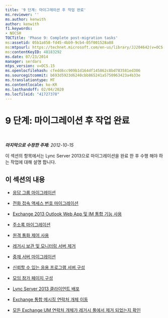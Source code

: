 ```yaml
---
title: '9 단계: 마이그레이션 후 작업 완료'
ms.reviewer: ''
ms.author: kenwith
author: kenwith
f1.keywords:
- NOCSH
TOCTitle: 'Phase 9: Complete post-migration tasks'
ms:assetid: 05b1a858-fd45-4bb9-9cb4-05f001528a88
ms:mtpsurl: https://technet.microsoft.com/en-us/library/JJ204642(v=OCS.15)
ms:contentKeyID: 48183292
ms.date: 07/23/2014
manager: serdars
mtps_version: v=OCS.15
ms.openlocfilehash: cfedd6cc909b1d164df145862c8bd783581ed306
ms.sourcegitcommit: b693d5923d6240cbb865241a5750963423a4b33e
ms.translationtype: MT
ms.contentlocale: ko-KR
ms.lasthandoff: 02/04/2020
ms.locfileid: "41727378"
---
```

<div data-xmlns="http://www.w3.org/1999/xhtml">

<div class="topic" data-xmlns="http://www.w3.org/1999/xhtml" data-msxsl="urn:schemas-microsoft-com:xslt" data-cs="http://msdn.microsoft.com/en-us/">

<div data-asp="http://msdn2.microsoft.com/asp">

# <a name="phase-9-complete-post-migration-tasks"></a>9 단계: 마이그레이션 후 작업 완료

</div>

<div id="mainSection">

<div id="mainBody">

<span> </span>

_**마지막으로 수정한 주제:** 2012-10-15_

이 섹션의 항목에서는 Lync Server 2013으로 마이그레이션을 완료 한 후 수행 해야 하는 작업에 대해 설명 합니다.

<div>

## <a name="in-this-section"></a>이 섹션의 내용

  - [응답 그룹 마이그레이션](migrate-response-groups_1.md)

  - [전화 접속 액세스 번호 마이그레이션](migrate-dial-in-access-numbers_1.md)

  - [Exchange 2013 Outlook Web App 및 IM 통합 기능 사용](enable-exchange-2013-outlook-web-app-and-im-integration.md)

  - [주소록 마이그레이션](migrate-address-book_1.md)

  - [원격 통화 제어 사용](enable-remote-call-control.md)

  - [레거시 보관 및 모니터링 서버 제거](remove-legacy-archiving-and-monitoring-servers_1.md)

  - [중재 서버 마이그레이션](migrate-mediation-server.md)

  - [신뢰할 수 있는 응용 프로그램 서버 구성](configure-trusted-application-servers_1.md)

  - [모임 참가 페이지 구성](configure-the-meeting-join-page_1.md)

  - [Lync Server 2013 클라이언트 배포](deploy-lync-server-2013-clients_1.md)

  - [Exchange 통합 메시징 연락처 개체 이동](move-exchange-unified-messaging-contact-objects.md)

  - [모든 Exchange UM 연락처 개체가 레거시 풀에서 제거 되었는지 확인](verify-that-all-exchange-um-contact-objects-are-removed-from-the-legacy-pool.md)

</div>

</div>

<span> </span>

</div>

</div>

</div>


